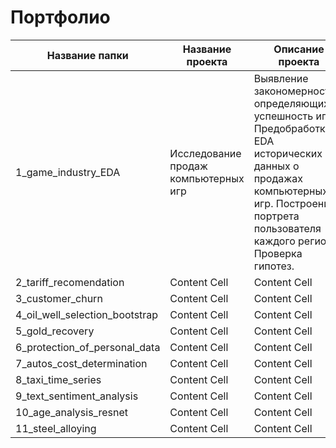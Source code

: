 # Портфолио

| Название папки  | Название проекта | Описание проекта |
| -------------   | -------------    | -------------    |
| 1_game_industry_EDA   | Исследование продаж компьютерных игр     | Выявление закономерностей, определяющих успешность игр. Предобработка и EDA исторических данных о продажах компьютерных игр. Построение портрета пользователя каждого региона. Проверка гипотез.    |
| 2_tariff_recomendation    | Content Cell     | Content Cell     |
| 3_customer_churn    | Content Cell     | Content Cell     |
| 4_oil_well_selection_bootstrap    | Content Cell     | Content Cell     |
| 5_gold_recovery    | Content Cell     | Content Cell     |
| 6_protection_of_personal_data    | Content Cell     | Content Cell     |
| 7_autos_cost_determination    | Content Cell     | Content Cell     |
| 8_taxi_time_series    | Content Cell     | Content Cell     |
| 9_text_sentiment_analysis   | Content Cell     | Content Cell     |
| 10_age_analysis_resnet   | Content Cell     | Content Cell     |
| 11_steel_alloying   | Content Cell     | Content Cell     |
